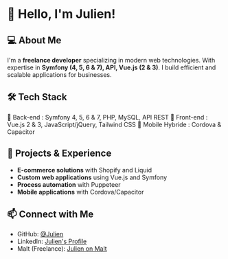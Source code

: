# 👋 Hello, I'm Julien!

## 💻 About Me
I'm a **freelance developer** specializing in modern web technologies. With expertise in **Symfony (4, 5, 6 & 7), API, Vue.js (2 & 3)**. I build efficient and scalable applications for businesses.

## 🛠️ Tech Stack
🔹 Back-end : Symfony 4, 5, 6 & 7, PHP, MySQL, API REST
🔹 Front-end : Vue.js 2 & 3, JavaScript/jQuery, Tailwind CSS
🔹 Mobile Hybride : Cordova & Capacitor

## 🚀 Projects & Experience
- **E-commerce solutions** with Shopify and Liquid
- **Custom web applications** using Vue.js and Symfony
- **Process automation** with Puppeteer
- **Mobile applications** with Cordova/Capacitor

## 📫 Connect with Me
- GitHub: [@Julien](https://github.com/Julien)
- LinkedIn: [Julien's Profile](https://www.linkedin.com/in/julien-reignier)
- Malt (Freelance): [Julien on Malt](https://www.malt.fr/profile/julienreignier)
